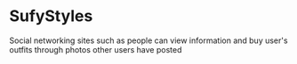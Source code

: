 # SufyStyles
Social networking sites such as people can view information and buy user's outfits through photos other users have posted
